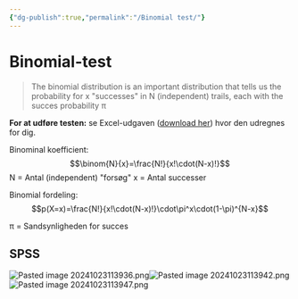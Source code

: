 ```yaml
---
{"dg-publish":true,"permalink":"/Binomial test/"}
---
```


# Binomial-test
>The binomial distribution is an important distribution that tells us the probability for x "successes" in N (independent) trails, each with the succes probability π

**For at udføre testen:** se Excel-udgaven ([download her](https://github.com/Fred-Bred/Arket)) hvor den udregnes for dig.

Binominal koefficient:
$$\binom{N}{x}=\frac{N!}{x!\cdot(N-x)!}$$
N = Antal (independent) "forsøg"
x = Antal successer

Binomial fordeling:
$$p(X=x)=\frac{N!}{x!\cdot(N-x)!}\cdot\pi^x\cdot(1-\pi)^{N-x}$$

π = Sandsynligheden for succes

## SPSS
![Pasted image 20241023113936.png](/img/user/attachments/Pasted%20image%2020241023113936.png)![Pasted image 20241023113942.png](/img/user/attachments/Pasted%20image%2020241023113942.png)![Pasted image 20241023113947.png](/img/user/attachments/Pasted%20image%2020241023113947.png)